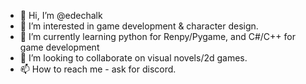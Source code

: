 - 👋 Hi, I’m @edechalk
- 👀 I’m interested in game development & character design.
- 🌱 I’m currently learning python for Renpy/Pygame, and C#/C++ for game development
- 💞️ I’m looking to collaborate on visual novels/2d games.
- 📫 How to reach me - ask for discord.

<!---
edechalk/edechalk is a ✨ special ✨ repository because its `README.md` (this file) appears on your GitHub profile.
You can click the Preview link to take a look at your changes.
--->
